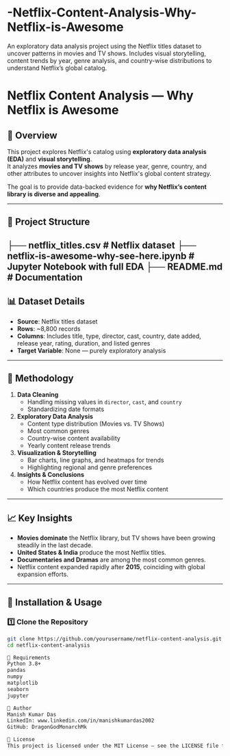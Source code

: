 # -Netflix-Content-Analysis-Why-Netflix-is-Awesome
An exploratory data analysis project using the Netflix titles dataset to uncover patterns in movies and TV shows. Includes visual storytelling, content trends by year, genre analysis, and country-wise distributions to understand Netflix’s global catalog.
# Netflix Content Analysis — Why Netflix is Awesome

## 📌 Overview
This project explores Netflix's catalog using **exploratory data analysis (EDA)** and **visual storytelling**.  
It analyzes **movies and TV shows** by release year, genre, country, and other attributes to uncover insights into Netflix's global content strategy.

The goal is to provide data-backed evidence for **why Netflix’s content library is diverse and appealing**.

---

## 📂 Project Structure
├── netflix_titles.csv # Netflix dataset
├── netflix-is-awesome-why-see-here.ipynb # Jupyter Notebook with full EDA
├── README.md # Documentation
---

## 📊 Dataset Details
- **Source**: Netflix titles dataset
- **Rows**: ~8,800 records
- **Columns**: Includes title, type, director, cast, country, date added, release year, rating, duration, and listed genres
- **Target Variable**: None — purely exploratory analysis

---

## 🧠 Methodology
1. **Data Cleaning**
   - Handling missing values in `director`, `cast`, and `country`
   - Standardizing date formats
2. **Exploratory Data Analysis**
   - Content type distribution (Movies vs. TV Shows)
   - Most common genres
   - Country-wise content availability
   - Yearly content release trends
3. **Visualization & Storytelling**
   - Bar charts, line graphs, and heatmaps for trends
   - Highlighting regional and genre preferences
4. **Insights & Conclusions**
   - How Netflix content has evolved over time
   - Which countries produce the most Netflix content

---

## 📈 Key Insights
- **Movies dominate** the Netflix library, but TV shows have been growing steadily in the last decade.
- **United States & India** produce the most Netflix titles.
- **Documentaries and Dramas** are among the most common genres.
- Netflix content expanded rapidly after **2015**, coinciding with global expansion efforts.

---

## 🚀 Installation & Usage
### 1️⃣ Clone the Repository
```bash
git clone https://github.com/yourusername/netflix-content-analysis.git
cd netflix-content-analysis

📌 Requirements
Python 3.8+
pandas
numpy
matplotlib
seaborn
jupyter

👤 Author
Manish Kumar Das
LinkedIn: www.linkedin.com/in/manishkumardas2002
GitHub: DragonGodMonarchMk

📜 License
This project is licensed under the MIT License — see the LICENSE file for details.

